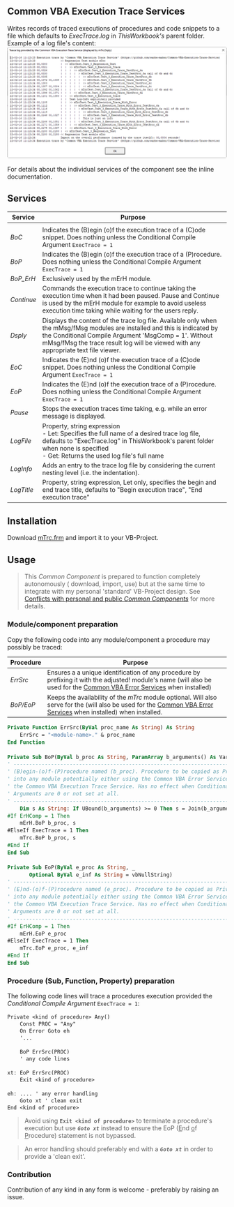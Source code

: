 ## Common VBA Execution Trace Services

Writes records of traced executions of procedures and code snippets to a file which defaults to _ExecTrace.log_ in _ThisWorkbook's_ parent folder. Example of a log file's content:
![](assets/ExecutionTrace.png)

For details about the individual services of the component see the inline documentation.

## Services
| Service    | Purpose |
| ---------- | ------- |
|            |         |
| _BoC_      | Indicates the (B)egin (o)f the execution trace of a (C)ode snippet. Does nothing unless the Conditional Compile Argument `ExecTrace = 1` |
| _BoP_      | Indicates the (B)egin (o)f the execution trace of a (P)rocedure. Does nothing unless the Conditional Compile Argument `ExecTrace = 1` |
| _BoP\_ErH_ | Exclusively used by the mErH module.
| _Continue_ | Commands the execution trace to continue taking the execution time when it had been paused. Pause and Continue is used by the mErH module for example to avoid useless execution time taking while waiting for the users reply.|
| _Dsply_     | Displays the content of the trace log file. Available only when the mMsg/fMsg modules are installed and this is indicated by the Conditional Compile Argument 'MsgComp = 1'. Without mMsg/fMsg the trace result log will be viewed with any appropriate text file viewer. |
| _EoC_       | Indicates the (E)nd (o)f the execution trace of a (C)ode snippet. Does nothing unless the Conditional Compile Argument `ExecTrace = 1` |
| _EoP_       | Indicates the (E)nd (o)f the execution trace of a (P)rocedure. Does nothing unless the Conditional Compile Argument `ExecTrace = 1` |
| _Pause_     | Stops the execution traces time taking, e.g. while an error message is displayed. |
| _LogFile_  | Property, string expression<br>- Let: Specifies the full name of a desired trace log file, defaults to "ExecTrace.log" in ThisWorkbook's parent folder when none is specified<br>- Get: Returns the used log file's full name |
| _LogInfo_   | Adds an entry to the trace log file by considering the current nesting level (i.e. the indentation). |
| _LogTitle_  | Property, string expression, Let only, specifies the begin and end trace title, defaults to "Begin execution trace", "End execution trace" |

## Installation
Download [mTrc.frm][4] and import it to your VB-Project.

## Usage
> This _Common Component_ is prepared to function completely autonomously ( download, import, use) but at the same time to integrate with my personal 'standard' VB-Project design. See [Conflicts with personal and public _Common Components_][8] for more details.

### Module/component preparation
Copy the following code into any module/component a procedure may possibly be traced:

| Procedure | Purpose |
| --------- | ------- |
| _ErrSrc_  | Ensures a a unique identification of any procedure by prefixing it with the adjusted! module's name (will also be used for the [Common VBA Error Services][7] when installed) |
| _BoP\/EoP_ | Keeps the availability of the _mTrc_ module optional. Will also serve for the (will also be used for the [Common VBA Error Services][7] when installed) when installed. |

```vb
Private Function ErrSrc(ByVal proc_name As String) As String
    ErrSrc = "<module-name>." & proc_name
End Function

Private Sub BoP(ByVal b_proc As String, ParamArray b_arguments() As Variant)
' ------------------------------------------------------------------------------
' (B)egin-(o)f-(P)rocedure named (b_proc). Procedure to be copied as Private
' into any module potentially either using the Common VBA Error Service and/or
' the Common VBA Execution Trace Service. Has no effect when Conditional Compile
' Arguments are 0 or not set at all.
' ------------------------------------------------------------------------------
    Dim s As String: If UBound(b_arguments) >= 0 Then s = Join(b_arguments, ",")
#If ErHComp = 1 Then
    mErH.BoP b_proc, s
#ElseIf ExecTrace = 1 Then
    mTrc.BoP b_proc, s
#End If
End Sub

Private Sub EoP(ByVal e_proc As String, _
       Optional ByVal e_inf As String = vbNullString)
' ------------------------------------------------------------------------------
' (E)nd-(o)f-(P)rocedure named (e_proc). Procedure to be copied as Private Sub
' into any module potentially either using the Common VBA Error Service and/or
' the Common VBA Execution Trace Service. Has no effect when Conditional Compile
' Arguments are 0 or not set at all.
' ------------------------------------------------------------------------------
#If ErHComp = 1 Then
    mErH.EoP e_proc
#ElseIf ExecTrace = 1 Then
    mTrc.EoP e_proc, e_inf
#End If
End Sub

```

### Procedure (Sub, Function, Property) preparation
The following code lines will trace a procedures execution provided the _Conditional Compile Argument_ `ExecTrace = 1`:
```vbs
Private <kind of procedure> Any()
    Const PROC = "Any"
    On Error Goto eh
    '...
    
    BoP ErrSrc(PROC)
    ' any code lines

xt: EoP ErrSrc(PROC)
    Exit <kind of procedure>
    
eh: .... ' any error handling
    Goto xt ' clean exit
End <kind of procedure>
```

> Avoid using **`Exit <kind of procedure>`** to terminate a procedure's execution but use ***`Goto xt`*** instead to ensure the EoP (<u>E</u>nd <u>o</u>f <u>P</u>rocedure) statement is not bypassed.<br>

> An error handling should preferably end with a ***`Goto xt`*** in order to provide a 'clean exit'.

### Contribution
Contribution of any kind in any form is welcome - preferably by raising an issue.


[1]:https://gitcdn.link/cdn/warbe-maker/Common-VBA-Execution-Trace-Service/master/source/fMsg.frm
[2]:https://gitcdn.link/cdn/warbe-maker/Common-VBA-Execution-Trace-Service/master/source/fMsg.frx
[3]:https://gitcdn.link/cdn/warbe-maker/Common-VBA-Execution-Trace-Service/master/source/mMsg.bas
[4]:https://gitcdn.link/cdn/warbe-maker/Common-VBA-Execution-Trace-Service/master/source/mTrc.bas
[5]:https://warbe-maker.github.io/warbe-maker.github.io/vba/common/2020/11/17/Common-VBA-Message-Services.html
[6]:https://gitcdn.link/repo/warbe-maker/Common-VBA-Error-Services/master/source/mErH.bas
[7]:https://github.com/warbe-maker/Common-VBA-Error-Services
[8]:https://warbe-maker.github.io/vba/common/2022/02/15/Personal-and-public-Common-Components.html